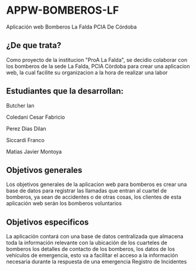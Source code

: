 # APPW-BOMBEROS-LF

 Aplicación web Bomberos La Falda PCIA De Córdoba 

## ¿De que trata?

 Como proyecto de la institucion "ProA La Falda", se decidio colaborar con los bomberos de la sede La Falda, PCIA Còrdoba para crear una aplicacion web, la cual facilite su organizacion a la hora de realizar una labor

## Estudiantes que la desarrollan:
  
  Butcher Ian
  
  Coledani Cesar Fabricio
  
  Perez Dias Dilan
  
  Siccardi Franco

  Matias Javier Montoya

## Objetivos generales
Los objetivos generales de la aplicacion web para bomberos es  crear una base de datos para registrar las llamadas que entran al cuartel de bomberos, ya sean de accidentes o de otras cosas, los clientes de esta aplicación web serán los bomberos voluntarios

## Objetivos especificos
La aplicación contará con una base de datos centralizada que almacena toda la información relevante con la ubicación de los cuarteles de bomberos los detalles de contacto de 
los bomberos, los datos de los vehículos  de emergencia, esto va a facilitar el acceso a la información  necesaria durante la respuesta de una emergencia  Registro de Incidentes
